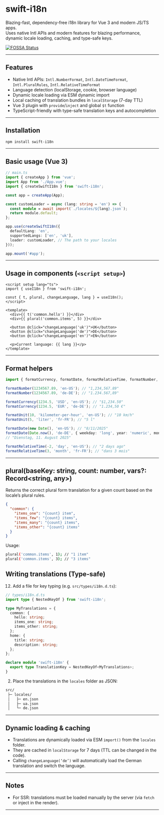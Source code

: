 # swift-i18n

Blazing-fast, dependency-free i18n library for Vue 3 and modern JS/TS apps.  
Uses native Intl APIs and modern features for blazing performance, dynamic locale loading, caching, and type-safe keys.

[![FOSSA Status](https://app.fossa.com/api/projects/git%2Bgithub.com%2FRondaYummy%2Fswift-i18n.svg?type=shield&issueType=license)](https://app.fossa.com/projects/git%2Bgithub.com%2FRondaYummy%2Fswift-i18n?ref=badge_shield&issueType=license)

---

## Features

- Native Intl APIs: `Intl.NumberFormat`, `Intl.DateTimeFormat`, `Intl.PluralRules`, `Intl.RelativeTimeFormat`  
- Language detection (localStorage, cookie, browser language)  
- Dynamic locale loading via ESM dynamic import  
- Local caching of translation bundles in `localStorage` (7-day TTL)  
- Vue 3 plugin with `provide`/`inject` and global `$t` function  
- TypeScript-friendly with type-safe translation keys and autocompletion  

---

## Installation

```bash
npm install swift-i18n
```

---

## Basic usage (Vue 3)

```ts
// main.ts
import { createApp } from 'vue';
import App from './App.vue';
import { createSwiftI18n } from 'swift-i18n';

const app = createApp(App);

const customLoader = async (lang: string = 'en') => {
  const module = await import(`./locales/${lang}.json`);
  return module.default;
};

app.use(createSwiftI18n({
  defaultLang: 'en',
  supportedLangs: ['en', 'uk'],
  loader: customLoader, // The path to your locales
}));

app.mount('#app');
```

---

## Usage in components (`<script setup>`)

```vue
<script setup lang="ts">
import { useI18n } from 'swift-i18n';

const { t, plural, changeLanguage, lang } = useI18n();
</script>

<template>
  <div>{{ t('common.hello') }}</div>
  <div>{{ plural('common.items', 5) }}</div>

  <button @click="changeLanguage('uk')">UK</button>
  <button @click="changeLanguage('de')">DE</button>
  <button @click="changeLanguage('en')">EN</button>

  <p>Current language: {{ lang }}</p>
</template>
```

---

## Format helpers

```ts
import { formatCurrency, formatDate, formatRelativeTime, formatNumber, formatUnit } from 'swift-i18n';

formatNumber(1234567.89, 'en-US'); // "1,234,567.89"
formatNumber(1234567.89, 'de-DE'); // "1.234.567,89"

formatCurrency(1234.5, 'USD', 'en-US'); // "$1,234.50"
formatCurrency(1234.5, 'EUR', 'de-DE'); // "1.234,50 €"

formatUnit(10, 'kilometer-per-hour', 'en-US'); // "10 km/h"
formatUnit(5, 'liter', 'fr-FR'); // "5 l"

formatDate(new Date(), 'en-US'); // "8/11/2025"
formatDate(Date.now(), 'de-DE', { weekday: 'long', year: 'numeric', month: 'long', day: 'numeric' });
// "Dienstag, 11. August 2025"

formatRelativeTime(-2, 'day', 'en-US'); // "2 days ago"
formatRelativeTime(3, 'month', 'fr-FR'); // "dans 3 mois"
```

---

## plural(baseKey: string, count: number, vars?: Record<string, any>)
Returns the correct plural form translation for a given count based on the locale’s plural rules.
```json
{
  "common": {
    "items_one": "{count} item",
    "items_few": "{count} items",
    "items_many": "{count} items",
    "items_other": "{count} items"
  }
}
```

Usage:
```bash
plural('common.items', 1); // "1 item"
plural('common.items', 3); // "3 items"
```

## Writing translations (Type-safe)

12. Add a file for key typing (e.g. `src/types/i18n.d.ts`):

```ts
// types/i18n.d.ts
import type { NestedKeyOf } from 'swift-i18n';

type MyTranslations = {
  common: {
    hello: string;
    items_one: string;
    items_other: string;
  };
  home: {
    title: string;
    description: string;
  };
};

declare module 'swift-i18n' {
  export type TranslationKey = NestedKeyOf<MyTranslations>;
}
```

2. Place the translations in the `locales` folder as JSON:

```bash
src/
 ├─ locales/
 │   ├─ en.json
 │   ├─ ua.json
 │   └─ de.json
```

---

## Dynamic loading & caching

- Translations are dynamically loaded via ESM `import()` from the `locales` folder. 
- They are cached in `localStorage` for 7 days (TTL can be changed in the code).
- Calling `changeLanguage(‘de’)` will automatically load the German translation and switch the language.

---

## Notes

- For SSR: translations must be loaded manually by the server (via `fetch` or inject in the render).

---
